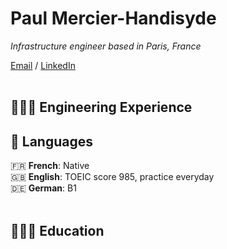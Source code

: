 # Paul Mercier-Handisyde

_Infrastructure engineer based in Paris, France_ <br>

[Email](mailto:hello@handisyde.com) / [LinkedIn](https://www.linkedin.com/in/handisyde/)
<br><br>

## 👩🏼‍💻 Engineering Experience

## 💬 Languages

🇫🇷 **French**: Native <br>
🇬🇧 **English**: TOEIC score 985, practice everyday <br>
🇩🇪 **German**: B1
<br><br>

## 👩🏼‍🎓 Education
